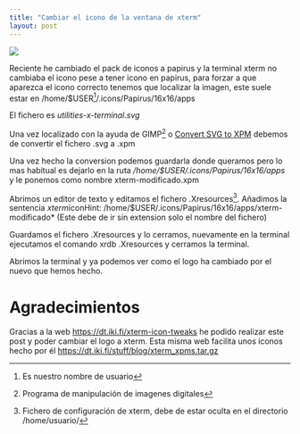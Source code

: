 ```yaml
---
title: "Cambiar el icono de la ventana de xterm"
layout: post
---
```

![](https://user-images.githubusercontent.com/16481438/232235478-5c3c4fca-f1d6-4d05-8bd8-615ea6ca98f5.png)

Reciente he cambiado el pack de iconos a papirus y la terminal xterm no cambiaba el icono pese a tener icono en papirus, para forzar a que aparezca el icono correcto
tenemos que localizar la imagen, este suele estar en /home/$USER[^1]/.icons/Papirus/16x16/apps

El fichero es *utilities-x-terminal.svg*

Una vez localizado con la ayuda de GIMP[^2] o [Convert SVG to XPM](https://convertio.co/es/svg-xpm/) debemos de convertir el fichero .svg a .xpm

Una vez hecho la conversion podemos guardarla donde queramos pero lo mas habitual es dejarlo en la ruta */home/$USER/.icons/Papirus/16x16/apps* y le ponemos como nombre
xterm-modificado.xpm

Abrimos un editor de texto y editamos el fichero .Xresources[^3]. Añadimos la sentencia *xterm*iconHint: /home/$USER/.icons/Papirus/16x16/apps/xterm-modificado* (Este debe de ir sin extension
solo el nombre del fichero)

Guardamos el fichero .Xresources y lo cerramos, nuevamente en la terminal ejecutamos el comando xrdb .Xresources y cerramos la terminal.

Abrimos la terminal y ya podemos ver como el logo ha cambiado por el nuevo que hemos hecho.

# Agradecimientos

Gracias a la web https://dt.iki.fi/xterm-icon-tweaks he podido realizar este post y poder cambiar el logo a xterm. Esta misma web facilita unos iconos hecho por él https://dt.iki.fi/stuff/blog/xterm_xpms.tar.gz

[^1]: Es nuestro nombre de usuario
[^2]: Programa de manipulación de imagenes digitales
[^3]: Fichero de configuración de xterm, debe de estar oculta en el directorio /home/usuario/
